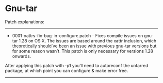 Gnu-tar
======

Patch explanations:
*********************************************************
* 0001-xattrs-fix-bug-in-configure.patch - Fixes compile issues on gnu-tar 1.28 on OS X. The issues are based around the xattr inclusion, which theoretically should’ve been an issue with previous gnu-tar versions but for some reason wasn’t. This patch is only necessary for versions 1.28 onwards.

After applying this patch with -p1 you’ll need to autoreconf the
untarred package, at which point you can configure & make error free.
*********************************************************
